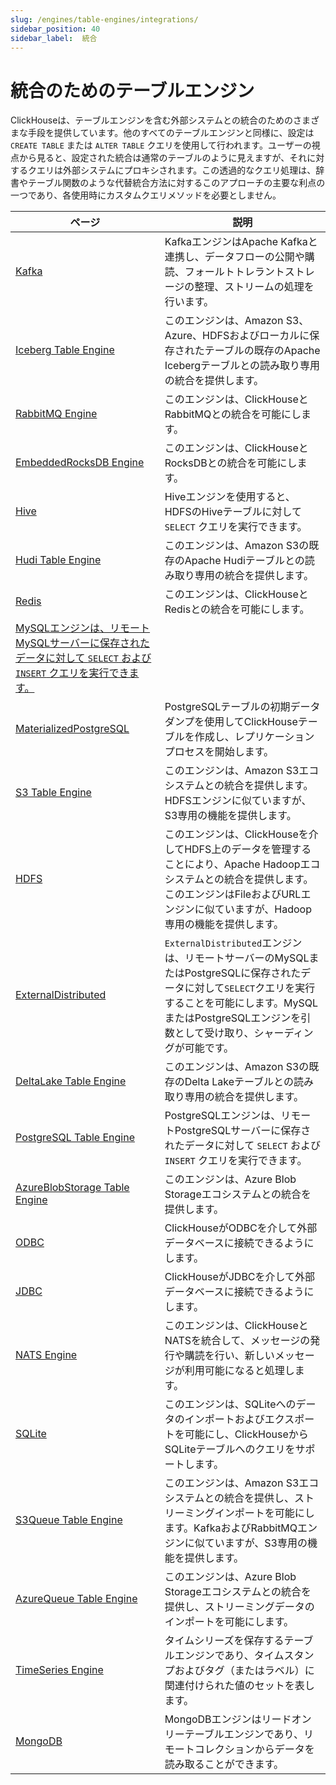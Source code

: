 ```yaml
---
slug: /engines/table-engines/integrations/
sidebar_position: 40
sidebar_label:  統合
---
```



# 統合のためのテーブルエンジン

ClickHouseは、テーブルエンジンを含む外部システムとの統合のためのさまざまな手段を提供しています。他のすべてのテーブルエンジンと同様に、設定は `CREATE TABLE` または `ALTER TABLE` クエリを使用して行われます。ユーザーの視点から見ると、設定された統合は通常のテーブルのように見えますが、それに対するクエリは外部システムにプロキシされます。この透過的なクエリ処理は、辞書やテーブル関数のような代替統合方法に対するこのアプローチの主要な利点の一つであり、各使用時にカスタムクエリメソッドを必要としません。

<!-- このページの目次テーブルは、 
https://github.com/ClickHouse/clickhouse-docs/blob/main/scripts/autogenerate-table-of-contents.sh
からYAMLフロントマターのフィールド：slug、description、titleから自動生成されます。

エラーを見つけた場合は、ページ自体のYMLフロントマターを編集してください。
-->
| ページ | 説明 |
|-----|-----|
| [Kafka](/docs/engines/table-engines/integrations/kafka) | KafkaエンジンはApache Kafkaと連携し、データフローの公開や購読、フォールトトレラントストレージの整理、ストリームの処理を行います。 |
| [Iceberg Table Engine](/docs/engines/table-engines/integrations/iceberg) | このエンジンは、Amazon S3、Azure、HDFSおよびローカルに保存されたテーブルの既存のApache Icebergテーブルとの読み取り専用の統合を提供します。 |
| [RabbitMQ Engine](/docs/engines/table-engines/integrations/rabbitmq) | このエンジンは、ClickHouseとRabbitMQとの統合を可能にします。 |
| [EmbeddedRocksDB Engine](/docs/engines/table-engines/integrations/embedded-rocksdb) | このエンジンは、ClickHouseとRocksDBとの統合を可能にします。 |
| [Hive](/docs/engines/table-engines/integrations/hive) | Hiveエンジンを使用すると、HDFSのHiveテーブルに対して `SELECT` クエリを実行できます。 |
| [Hudi Table Engine](/docs/engines/table-engines/integrations/hudi) | このエンジンは、Amazon S3の既存のApache Hudiテーブルとの読み取り専用の統合を提供します。 |
| [Redis](/docs/engines/table-engines/integrations/redis) | このエンジンは、ClickHouseとRedisとの統合を可能にします。 |
| [MySQLエンジンは、リモートMySQLサーバーに保存されたデータに対して `SELECT` および `INSERT` クエリを実行できます。](/docs/engines/table-engines/integrations/mysql) |  |
| [MaterializedPostgreSQL](/docs/engines/table-engines/integrations/materialized-postgresql) | PostgreSQLテーブルの初期データダンプを使用してClickHouseテーブルを作成し、レプリケーションプロセスを開始します。 |
| [S3 Table Engine](/docs/engines/table-engines/integrations/s3) | このエンジンは、Amazon S3エコシステムとの統合を提供します。HDFSエンジンに似ていますが、S3専用の機能を提供します。 |
| [HDFS](/docs/engines/table-engines/integrations/hdfs) | このエンジンは、ClickHouseを介してHDFS上のデータを管理することにより、Apache Hadoopエコシステムとの統合を提供します。このエンジンはFileおよびURLエンジンに似ていますが、Hadoop専用の機能を提供します。 |
| [ExternalDistributed](/docs/engines/table-engines/integrations/ExternalDistributed) | `ExternalDistributed`エンジンは、リモートサーバーのMySQLまたはPostgreSQLに保存されたデータに対して`SELECT`クエリを実行することを可能にします。MySQLまたはPostgreSQLエンジンを引数として受け取り、シャーディングが可能です。 |
| [DeltaLake Table Engine](/docs/engines/table-engines/integrations/deltalake) | このエンジンは、Amazon S3の既存のDelta Lakeテーブルとの読み取り専用の統合を提供します。 |
| [PostgreSQL Table Engine](/docs/engines/table-engines/integrations/postgresql) | PostgreSQLエンジンは、リモートPostgreSQLサーバーに保存されたデータに対して `SELECT` および `INSERT` クエリを実行できます。 |
| [AzureBlobStorage Table Engine](/docs/engines/table-engines/integrations/azureBlobStorage) | このエンジンは、Azure Blob Storageエコシステムとの統合を提供します。 |
| [ODBC](/docs/engines/table-engines/integrations/odbc) | ClickHouseがODBCを介して外部データベースに接続できるようにします。 |
| [JDBC](/docs/engines/table-engines/integrations/jdbc) | ClickHouseがJDBCを介して外部データベースに接続できるようにします。 |
| [NATS Engine](/docs/engines/table-engines/integrations/nats) | このエンジンは、ClickHouseとNATSを統合して、メッセージの発行や購読を行い、新しいメッセージが利用可能になると処理します。 |
| [SQLite](/docs/engines/table-engines/integrations/sqlite) | このエンジンは、SQLiteへのデータのインポートおよびエクスポートを可能にし、ClickHouseからSQLiteテーブルへのクエリをサポートします。 |
| [S3Queue Table Engine](/docs/engines/table-engines/integrations/s3queue) | このエンジンは、Amazon S3エコシステムとの統合を提供し、ストリーミングインポートを可能にします。KafkaおよびRabbitMQエンジンに似ていますが、S3専用の機能を提供します。 |
| [AzureQueue Table Engine](/docs/engines/table-engines/integrations/azure-queue) | このエンジンは、Azure Blob Storageエコシステムとの統合を提供し、ストリーミングデータのインポートを可能にします。 |
| [TimeSeries Engine](/docs/engines/table-engines/special/time_series) | タイムシリーズを保存するテーブルエンジンであり、タイムスタンプおよびタグ（またはラベル）に関連付けられた値のセットを表します。 |
| [MongoDB](/docs/engines/table-engines/integrations/mongodb) | MongoDBエンジンはリードオンリーテーブルエンジンであり、リモートコレクションからデータを読み取ることができます。 |
